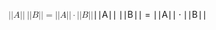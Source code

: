 <span class="katex"><span class="katex-mathml"><math xmlns="http://www.w3.org/1998/Math/MathML"><semantics><mrow><mi mathvariant="normal">∣</mi><mi mathvariant="normal">∣</mi><mi>A</mi><mi mathvariant="normal">∣</mi><mi mathvariant="normal">∣</mi><mtext> </mtext><mi mathvariant="normal">∣</mi><mi mathvariant="normal">∣</mi><mi>B</mi><mi mathvariant="normal">∣</mi><mi mathvariant="normal">∣</mi><mo>=</mo><mi mathvariant="normal">∣</mi><mi mathvariant="normal">∣</mi><mi>A</mi><mi mathvariant="normal">∣</mi><mi mathvariant="normal">∣</mi><mo>⋅</mo><mi mathvariant="normal">∣</mi><mi mathvariant="normal">∣</mi><mi>B</mi><mi mathvariant="normal">∣</mi><mi mathvariant="normal">∣</mi></mrow><annotation encoding="application/x-tex">||A|| \: ||B|| = ||A|| \cdot ||B||</annotation></semantics></math></span><span class="katex-html" aria-hidden="true"><span class="base"><span class="strut" style="height:1em;vertical-align:-0.25em;"></span><span class="mord">∣</span><span class="mord">∣</span><span class="mord mathnormal">A</span><span class="mord">∣</span><span class="mord">∣</span><span class="mspace" style="margin-right:0.2222222222222222em;"></span><span class="mord">∣</span><span class="mord">∣</span><span class="mord mathnormal" style="margin-right:0.05017em;">B</span><span class="mord">∣</span><span class="mord">∣</span><span class="mspace" style="margin-right:0.2777777777777778em;"></span><span class="mrel">=</span><span class="mspace" style="margin-right:0.2777777777777778em;"></span></span><span class="base"><span class="strut" style="height:1em;vertical-align:-0.25em;"></span><span class="mord">∣</span><span class="mord">∣</span><span class="mord mathnormal">A</span><span class="mord">∣</span><span class="mord">∣</span><span class="mspace" style="margin-right:0.2222222222222222em;"></span><span class="mbin">⋅</span><span class="mspace" style="margin-right:0.2222222222222222em;"></span></span><span class="base"><span class="strut" style="height:1em;vertical-align:-0.25em;"></span><span class="mord">∣</span><span class="mord">∣</span><span class="mord mathnormal" style="margin-right:0.05017em;">B</span><span class="mord">∣</span><span class="mord">∣</span></span></span></span>